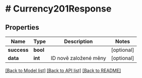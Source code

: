 # # Currency201Response

## Properties

Name | Type | Description | Notes
------------ | ------------- | ------------- | -------------
**success** | **bool** |  | [optional]
**data** | **int** | ID nově založené měny | [optional]

[[Back to Model list]](../../README.md#models) [[Back to API list]](../../README.md#endpoints) [[Back to README]](../../README.md)
